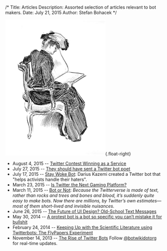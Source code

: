 /*
Title: Articles
Description: Assorted selection of articles relevant to bot makers.
Date: July 21, 2015
Author: Stefan Bohacek
*/

![A woman reading a WIRED magazine about Twitterbots](/content/images/illustrations/opening-768.jpg){.float-right}

- August 4, 2015 -- [Twitter Contest Winning as a Service](http://www.hscott.net/twitter-contest-winning-as-a-service/)
- July 27, 2015 -- [They should have sent a Twitter bot poet](http://www.avclub.com/article/they-should-have-sent-twitter-bot-poet-222947)
- July 17, 2015 -- [Stay Woke Bot](http://feeltrain.com/blog/stay-woke/): Darius Kazemi created a Twitter bot that "helps activists handle their haters".
- March 23, 2015 -- [Is Twitter the Next Gaming Platform?](http://iq.intel.com/is-twitter-the-next-playground-for-gamers/)
- March 11, 2015 -- [Bot or Not](http://www.nybooks.com/blogs/nyrblog/2015/mar/11/twitter-bot-or-not/): *Because the Twitterverse is made of text, rather than rocks and trees and bones and blood, it’s suddenly quite easy to make bots. Now there are millions, by Twitter’s own estimates—most of them short-lived and invisible nuisances.*
- June 26, 2015 -- [The Future of UI Design? Old-School Text Messages](http://www.wired.com/2015/06/future-ui-design-old-school-text-messages/)
- May 30, 2014 -- [A protest bot is a bot so specific you can’t mistake it for bullshit](https://medium.com/@samplereality/a-protest-bot-is-a-bot-so-specific-you-cant-mistake-it-for-bullshit-90fe10b7fbaa)
- February 24, 2014 -- [Keeping Up with the Scientific Literature using Twitterbots: The FlyPapers Experiment](https://caseybergman.wordpress.com/2014/02/24/keeping-up-with-the-scientific-literature-using-twitterbots-the-flypapers-experiment/)
- November 14, 2013 -- [The Rise of Twitter Bots](http://www.newyorker.com/tech/elements/the-rise-of-twitter-bots)
Follow [@botwikidotorg](https://twitter.com/botwikidotorg) for real-time updates.